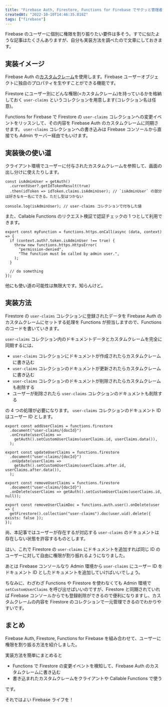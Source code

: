 ```yaml
---
title: "Firebase Auth, Firestore, Functions for Firebase でサクッと管理者権限を割り振る"
createdAt: "2022-10-10T14:46:35.818Z"
tags: ["firebase"]
---
```


Firebase のユーザーに個別に権限を割り振りたい要件は多そう。すでに似たような記事はたくさんありますが、自分も実装方法を調べたので文章にしておきます。

## 実装イメージ

Firebase Auth の[カスタムクレーム](https://firebase.google.com/docs/auth/admin/custom-claims?hl=ja)を使用します。Firebase ユーザーオブジェクトに独自のプロパティを生やすことができる機能です。

Firestore にユーザー別にどんな権限(=カスタムクレーム)を持っているかを格納しておく `user-claims` というコレクションを用意します(コレクション名は任意)。

Functions for Firebase で Firestore の `user-claims` コレクションへの変更イベントをリッスンして、その内容を Firebase Auth のカスタムクレームに同期させます。 `user-claims` コレクションへの書き込みは Firebase コンソールから直接でも Admin サーバー経由でもいけます。

## 実装後の使い道

クライアント環境でユーザーに付与されたカスタムクレームを参照して、画面の出し分けに使えたりします。

```tsx
const isAdminUser = getAuth()
  .currentUser?.getIdTokenResult(true)
  .then(idToken => idToken.claims.isAdminUser); // `isAdminUser` の部分は好きなキー名にできる。ただし型はつかない

console.log(isAdminUser); // user-claims コレクションで付与した値
```

また、Callable Functions のリクエスト検証で認証チェックの 1 つとして利用できます。

```tsx
export const myFunction = functions.https.onCall(async (data, context) => {
  if (context.auth?.token.isAdminUser !== true) {
    throw new functions.https.HttpsError(
      "permission-denied",
      "The function must be called by admin user.",
    );
  }

  // do something
});
```

他にも使い道の可能性は無限大です。知らんけど。

## 実装方法

Firestore の `user-claims` コレクションに登録されたデータを Firebase Auth のカスタムクレームにセットする処理を Functions が担当しますので、Functions のコードを書いていきます。

`user-claims` コレクション内のドキュメントデータとカスタムクレームを完全に同期するには、

- `user-claims` コレクションにドキュメントが作成されたらカスタムクレームに書き込む
- `user-claims` コレクションのドキュメントが更新されたらカスタムクレームに書き込む
- `user-claims` コレクションのドキュメントが削除されたらカスタムクレームも削除する
- ユーザーが削除されたら `user-claims` コレクションのドキュメントも削除する

の 4 つの処理が必要になります。 `user-claims` コレクションのドキュメント ID はユーザー ID とします。

```tsx
export const addUserClaims = functions.firestore
  .document("user-claims/{docId}")
  .onCreate(userClaims =>
    getAuth().setCustomUserClaims(userClaims.id, userClaims.data()),
  );

export const updateUserClaims = functions.firestore
  .document("user-claims/{docId}")
  .onUpdate(userClaims =>
    getAuth().setCustomUserClaims(userClaims.after.id, userClaims.after.data()),
  );

export const removeUserClaims = functions.firestore
  .document("user-claims/{docId}")
  .onDelete(userClaims => getAuth().setCustomUserClaims(userClaims.id, null));

export const removeUserClaimDoc = functions.auth.user().onDelete(user => {
  getFirestore().collection("user-claims").doc(user.uid).delete({ exists: false });
});
```

尚、本記事ではユーザーが存在するが対応する `user-claims` のドキュメントは存在しない状態を許容するものとします。

はい、これで Firestore の `user-claims` にドキュメントを追加すれば同じ ID のユーザーに対して自由に権限が割り振れるようになりました。

あとは Firebase コンソールなり Admin 環境から `user-claims` にユーザー ID をドキュメント ID としたドキュメントを追加していけばいいでしょう。

ちなみに、わざわざ Functions や Firestore を使わなくても Admin 環境で `setCustomUserClaims` を呼び出せばいいのですが、Firestore と同期されていれば Firebase コンソールからでも登録削除ができるので便利になりますし、カスタムクレームの内容を Firestore のコレクションで一元管理できるのでわかりやすいです。

## まとめ

Firebase Auth, Firestore, Functions for Firebase を組み合わせて、ユーザーに権限を割り振る方法を紹介しました。

実装方法を簡単にまとめると

- Functions で Firestore の変更イベントを検知して、Firebase Auth のカスタムクレームに書き込む
- 書き込まれたカスタムクレームをクライアントや Callable Functions で使う

です。

それではよい Firebase ライフを！

